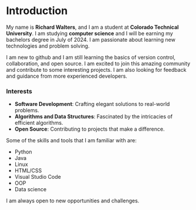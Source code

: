 # Introduction

My name is **Richard Walters**, and I am a student at **Colorado Technical University**. I am studying **computer science** and I will be earning my bachelors degree in July of 2024. I am passionate about learning new technologies and problem solving.

I am new to github and I am still learning the basics of version control, collaboration, and open source. I am excited to join this amazing community and contribute to some interesting projects. I am also looking for feedback and guidance from more experienced developers. 

### Interests

- **Software Development**: Crafting elegant solutions to real-world problems.
- **Algorithms and Data Structures**: Fascinated by the intricacies of efficient algorithms.
- **Open Source**: Contributing to projects that make a difference.

Some of the skills and tools that I am familiar with are:

- Python
- Java
- Linux
- HTML/CSS
- Visual Studio Code
- OOP
- Data science

I am always open to new opportunities and challenges. 

